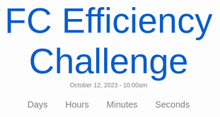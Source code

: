 <!DOCTYPE html>
<html lang="en">
<head>
<meta charset="UTF-8">
<meta name="viewport" content="width=device-width, initial-scale=1.0">
<title>FC Efficiency Challenge Countdown</title>
<style>
  body {
    margin: 0;
    padding: 0;
 
    background-size: cover;
    font-family: Arial, sans-serif;
    color: gray;
  }
  .container {
    text-align: center;
    padding-top: 200px;
  }
  .title {
    font-size: 80px;
    color: rgb(7, 92, 204);
  }
  .countdown {
    font-size: 50px;
    display: flex;
    justify-content: center;
    align-items: center;
    margin-top: 20px;
  }
  .countdown-item {
    text-align: center;
    margin: 0 20px;
  }
  .countdown-label {
    font-size: 20px;
    margin-top: 5px;
  }
</style>
</head>
<body>
<div class="container">
  <div class="title">FC Efficiency Challenge</div>
   <div class="body">October 12, 2023 - 10:00am</div>
  <div class="countdown">
    <div class="countdown-item">
      <span id="days"></span>
      <div class="countdown-label">Days</div>
    </div>
    <div class="countdown-item">
      <span id="hours"></span>
      <div class="countdown-label">Hours</div>
    </div>
    <div class="countdown-item">
      <span id="minutes"></span>
      <div class="countdown-label">Minutes</div>
    </div>
    <div class="countdown-item">
      <span id="seconds"></span>
      <div class="countdown-label">Seconds</div>
    </div>
  </div>
</div>
<script>
  const targetDate = new Date("October 12, 2023 10:00:00").getTime();

  const updateCountdown = () => {
    const now = new Date().getTime();
    const timeLeft = targetDate - now;

    const days = Math.floor(timeLeft / (1000 * 60 * 60 * 24));
    const hours = Math.floor((timeLeft % (1000 * 60 * 60 * 24)) / (1000 * 60 * 60));
    const minutes = Math.floor((timeLeft % (1000 * 60 * 60)) / (1000 * 60));
    const seconds = Math.floor((timeLeft % (1000 * 60)) / 1000);

    document.getElementById("days").textContent = days;
    document.getElementById("hours").textContent = hours;
    document.getElementById("minutes").textContent = minutes;
    document.getElementById("seconds").textContent = seconds;
  };

  updateCountdown();
  setInterval(updateCountdown, 1000);
</script>
</body>
</html>
